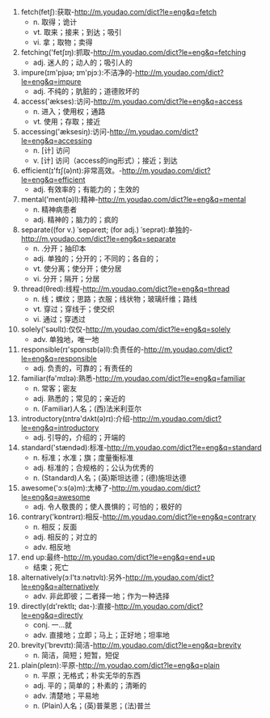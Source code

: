 1. fetch(fetʃ):获取-http://m.youdao.com/dict?le=eng&q=fetch
    - n. 取得；诡计
    - vt. 取来；接来；到达；吸引
    - vi. 拿；取物；卖得
2. fetching('fetʃɪŋ):抓取-http://m.youdao.com/dict?le=eng&q=fetching
    - adj. 迷人的；动人的；吸引人的
3. impure(ɪm'pjʊə; ɪm'pjɔː):不洁净的-http://m.youdao.com/dict?le=eng&q=impure
    - adj. 不纯的；肮脏的；道德败坏的
4. access('ækses):访问-http://m.youdao.com/dict?le=eng&q=access
    - n. 进入；使用权；通路
    - vt. 使用；存取；接近
5. accessing('æksesiŋ):访问-http://m.youdao.com/dict?le=eng&q=accessing
    - n. [计] 访问
    - v. [计] 访问（access的ing形式）；接近；到达
6. efficient(ɪ'fɪʃ(ə)nt):非常高效。-http://m.youdao.com/dict?le=eng&q=efficient
    - adj. 有效率的；有能力的；生效的
7. mental('ment(ə)l):精神-http://m.youdao.com/dict?le=eng&q=mental
    - n. 精神病患者
    - adj. 精神的；脑力的；疯的
8. separate((for v.) ˈsepəreɪt; (for adj.) ˈseprət):单独的-http://m.youdao.com/dict?le=eng&q=separate
    - n. .分开；抽印本
    - adj. 单独的；分开的；不同的；各自的；
    - vt. 使分离；使分开；使分居
    - vi. 分开；隔开；分居
9. thread(θred):线程-http://m.youdao.com/dict?le=eng&q=thread
    - n. 线；螺纹；思路；衣服；线状物；玻璃纤维；路线
    - vt. 穿过；穿线于；使交织
    - vi. 通过；穿透过
10. solely('səʊllɪ):仅仅-http://m.youdao.com/dict?le=eng&q=solely
    - adv. 单独地，唯一地
11. responsible(rɪ'spɒnsɪb(ə)l):负责任的-http://m.youdao.com/dict?le=eng&q=responsible
    - adj. 负责的，可靠的；有责任的
12. familiar(fə'mɪlɪə):熟悉-http://m.youdao.com/dict?le=eng&q=familiar
    - n. 常客；密友
    - adj. 熟悉的；常见的；亲近的
    - n. (Familiar)人名；(西)法米利亚尔
13. introductory(ɪntrə'dʌkt(ə)rɪ):介绍-http://m.youdao.com/dict?le=eng&q=introductory
    - adj. 引导的，介绍的；开端的
14. standard('stændəd):标准-http://m.youdao.com/dict?le=eng&q=standard
    - n. 标准；水准；旗；度量衡标准
    - adj. 标准的；合规格的；公认为优秀的
    - n. (Standard)人名；(英)斯坦达德；(德)施坦达德
15. awesome('ɔːs(ə)m):太棒了-http://m.youdao.com/dict?le=eng&q=awesome
    - adj. 令人敬畏的；使人畏惧的；可怕的；极好的
16. contrary('kɒntrərɪ):相反-http://m.youdao.com/dict?le=eng&q=contrary
    - n. 相反；反面
    - adj. 相反的；对立的
    - adv. 相反地
17. end up:最终-http://m.youdao.com/dict?le=eng&q=end+up
    - 结束；死亡
18. alternatively(ɔːl'tɜːnətɪvlɪ):另外-http://m.youdao.com/dict?le=eng&q=alternatively
    - adv. 非此即彼；二者择一地；作为一种选择
19. directly(dɪ'rektlɪ; daɪ-):直接-http://m.youdao.com/dict?le=eng&q=directly
    - conj. 一…就
    - adv. 直接地；立即；马上；正好地；坦率地
20. brevity('brevɪtɪ):简洁-http://m.youdao.com/dict?le=eng&q=brevity
    - n. 简洁，简短；短暂，短促
21. plain(pleɪn):平原-http://m.youdao.com/dict?le=eng&q=plain
    - n. 平原；无格式；朴实无华的东西
    - adj. 平的；简单的；朴素的；清晰的
    - adv. 清楚地；平易地
    - n. (Plain)人名；(英)普莱恩；(法)普兰